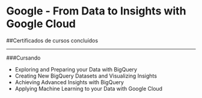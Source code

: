 ﻿# Google - From Data to Insights with Google Cloud

##Certificados de cursos concluídos


---

###Cursando

* Exploring ​and ​Preparing ​your ​Data with BigQuery
* Creating New BigQuery Datasets and Visualizing Insights
* Achieving Advanced Insights with BigQuery
* Applying Machine Learning to your Data with Google Cloud

